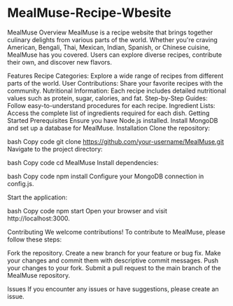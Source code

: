 # MealMuse-Recipe-Wbesite


MealMuse
Overview
MealMuse is a recipe website that brings together culinary delights from various parts of the world. Whether you're craving American, Bengali, Thai, Mexican, Indian, Spanish, or Chinese cuisine, MealMuse has you covered. Users can explore diverse recipes, contribute their own, and discover new flavors.

Features
Recipe Categories: Explore a wide range of recipes from different parts of the world.
User Contributions: Share your favorite recipes with the community.
Nutritional Information: Each recipe includes detailed nutritional values such as protein, sugar, calories, and fat.
Step-by-Step Guides: Follow easy-to-understand procedures for each recipe.
Ingredient Lists: Access the complete list of ingredients required for each dish.
Getting Started
Prerequisites
Ensure you have Node.js installed.
Install MongoDB and set up a database for MealMuse.
Installation
Clone the repository:

bash
Copy code
git clone https://github.com/your-username/MealMuse.git
Navigate to the project directory:

bash
Copy code
cd MealMuse
Install dependencies:

bash
Copy code
npm install
Configure your MongoDB connection in config.js.

Start the application:

bash
Copy code
npm start
Open your browser and visit http://localhost:3000.

Contributing
We welcome contributions! To contribute to MealMuse, please follow these steps:

Fork the repository.
Create a new branch for your feature or bug fix.
Make your changes and commit them with descriptive commit messages.
Push your changes to your fork.
Submit a pull request to the main branch of the MealMuse repository.

Issues
If you encounter any issues or have suggestions, please create an issue.
